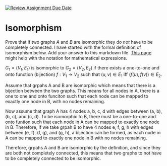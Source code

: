 [![Review Assignment Due Date](https://classroom.github.com/assets/deadline-readme-button-24ddc0f5d75046c5622901739e7c5dd533143b0c8e959d652212380cedb1ea36.svg)](https://classroom.github.com/a/QM7QGF1q)
# Isomorphism

Prove that if two graphs $A$ and $B$ are isomorphic they do *not* have to
be completely connected. I have started with the formal definition of
isomorphism below. Add your answer to this markdown file. [This
page](https://docs.github.com/en/get-started/writing-on-github/working-with-advanced-formatting/writing-mathematical-expressions)
might help with the notation for mathematical expressions.

$G_1=(V_1 , E_1)$ is isomorphic to $G_2 = (V_2, E_2)$ if there exists a
one-to-one and onto function (bijection) $f: V_1 \rightarrow V_2$ such that $(u,v)
\in E_1$ iff $(f(u),f(v)) \in E_2$.

Assume that grpahs A and B are isomorphic which means that there is a bijection between
the two graphs. This means for all nodes in A, there is a one to one and onto funciton
such that each node can be mapped to exactly one node in B, with no nodes remaining.

Now assume that graph A has 4 nodes a, b, c, d with edges between (a, b), (b, c), and
(c, d). To be isomorphic to B, there must be a one-to-one and onto funtion such that
each node in A can be mapped to exactly one node in B. Therefore, if we take grpah
B to have 4 nodes e, f, g, h with edges between (e, f), (f, g), and (g, h), a bijection
can be formed, as each node in A can be mapped to exactly one node in B with no nodes
remaining.

Therefore, grpahs A and B are isomorphic by the definition, and since they are both 
not completely connected, this means that two graphs to not have to be completely 
connected to be isomorphic.
